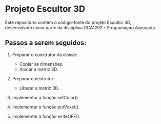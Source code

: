 # Projeto Escultor 3D

Este repositório contém o código-fonte do projeto Escultor 3D, desenvolvido como parte da disciplina DCA1202 - Programação Avançada.

## Passos a serem seguidos:

1. Preparar o construtor da classe:

   - Copiar as dimensões.
   - Alocar a matriz 3D.

2. Preparar o destrutor:

   - Liberar a matriz 3D.

3. Implementar a função setColor().

4. Implementar a função putVoxel().

5. Implementar a função writeOFF().
